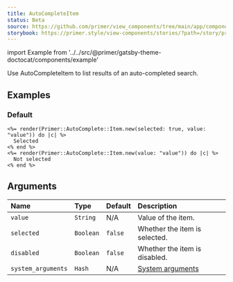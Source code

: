 ```yaml
---
title: AutoCompleteItem
status: Beta
source: https://github.com/primer/view_components/tree/main/app/components/primer/item.rb
storybook: https://primer.style/view-components/stories/?path=/story/primer-auto-complete-item-component
---
```


import Example from '../../src/@primer/gatsby-theme-doctocat/components/example'

<!-- Warning: AUTO-GENERATED file, do not edit. Add code comments to your Ruby instead <3 -->

Use AutoCompleteItem to list results of an auto-completed search.

## Examples

### Default

<Example src="<li role='option' data-autocomplete-value='value' aria-selected='true' class='autocomplete-item '>  Selected</li><li role='option' data-autocomplete-value='value' class='autocomplete-item '>  Not selected</li>" />

```erb
<%= render(Primer::AutoComplete::Item.new(selected: true, value: "value")) do |c| %>
  Selected
<% end %>
<%= render(Primer::AutoComplete::Item.new(value: "value")) do |c| %>
  Not selected
<% end %>
```

## Arguments

| Name | Type | Default | Description |
| :- | :- | :- | :- |
| `value` | `String` | N/A | Value of the item. |
| `selected` | `Boolean` | `false` | Whether the item is selected. |
| `disabled` | `Boolean` | `false` | Whether the item is disabled. |
| `system_arguments` | `Hash` | N/A | [System arguments](/system-arguments) |

